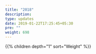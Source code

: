 ```yaml
---
title: "2018"
description:
type: updates
date: 2019-01-22T17:25:45+05:30
pre: ""
weight: 698
---
```


{{% children depth="1" sort="Weight" %}}
